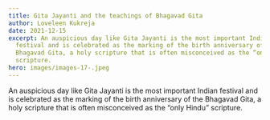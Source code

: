 ```yaml
---
title: Gita Jayanti and the teachings of Bhagavad Gita
author: Loveleen Kukreja
date: 2021-12-15
excerpt: An auspicious day like Gita Jayanti is the most important Indian
  festival and is celebrated as the marking of the birth anniversary of the
  Bhagavad Gita, a holy scripture that is often misconceived as the “only Hindu”
  scripture.
hero: images/images-17-.jpeg
---
```

An auspicious day like Gita Jayanti is the most important Indian festival and is celebrated as the marking of the birth anniversary of the Bhagavad Gita, a holy scripture that is often misconceived as the “only Hindu” scripture.